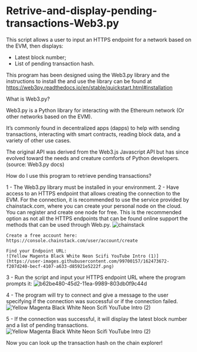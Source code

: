 # Retrive-and-display-pending-transactions-Web3.py
This script allows a user to input an HTTPS endpoint for a network based on the EVM, then displays:
- Latest block number;
- List of pending transaction hash.

This program has been designed using the Web3.py library and the instructions to install the and use the library can be found at https://web3py.readthedocs.io/en/stable/quickstart.html#installation

What is Web3.py?

Web3.py is a Python library for interacting with the Ethereum network (Or other networks based on the EVM).

It’s commonly found in decentralized apps (dapps) to help with sending transactions, interacting with smart contracts, reading block data, and a variety of other use cases.

The original API was derived from the Web3.js Javascript API but has since evolved toward the needs and creature comforts of Python developers.
(source: Web3.py docs)

How do I use this program to retrieve pending transactions?

1 - The Web3.py library must be installed in your environment. 
2 - Have access to an HTTPS endpoint that allows creating the connection to the EVM.
    For the connection, it is recommended to use the service provided by chainstack.com, where you can create your personal node on the cloud. You can register and         create one node for free. This is the recommended option as not all the HTTPS endpoints that can be found online support the methods that can be used through           Web.py.
    ![chainstack](https://user-images.githubusercontent.com/99700157/162471441-485249dc-0d21-4c1d-9092-c3de6f6fab85.png)

    Create a free account here: https://console.chainstack.com/user/account/create
    
    Find your Endpoint URL:
    ![Yellow Magenta Black White Neon Scifi YouTube Intro (1)](https://user-images.githubusercontent.com/99700157/162473672-f207d240-becf-4107-a633-d85921e5222f.png)
    
3 - Run the script and input your HTTPS endpoint URL where the program prompts it:
    ![b62be480-45d2-11ea-9989-803db0f9c44d](https://user-images.githubusercontent.com/99700157/162473751-ed2eb8b5-2218-487c-8f78-d7b3092539ff.png)
    
4 - The program will try to connect and give a message to the user specifying if the connection was successful or if the connection failed.
    ![Yellow Magenta Black White Neon Scifi YouTube Intro (2)](https://user-images.githubusercontent.com/99700157/162474308-e83ae968-4752-492a-8573-4259ee341236.png)
    
5 - If the connection was successful, it will display the latest block number and a list of pending transactions.
    ![Yellow Magenta Black White Neon Scifi YouTube Intro (2)](https://user-images.githubusercontent.com/99700157/162474607-04d754ba-a882-48d3-8145-2f9be4eb6fe9.png)   

Now you can look up the transaction hash on the chain explorer!

